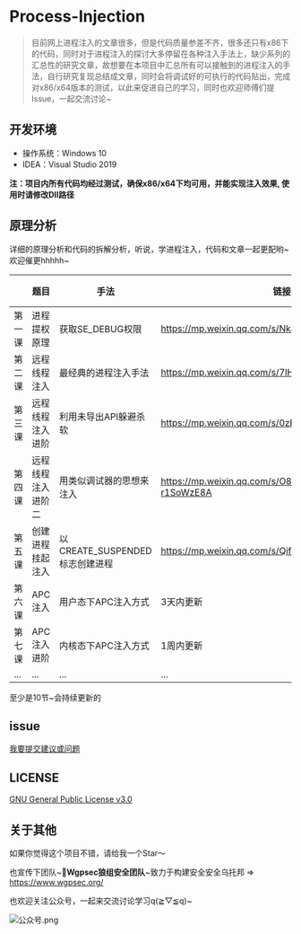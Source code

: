 # Process-Injection
>  目前网上进程注入的文章很多，但是代码质量参差不齐，很多还只有x86下的代码，同时对于进程注入的探讨大多停留在各种注入手法上，缺少系列的汇总性的研究文章，故想要在本项目中汇总所有可以接触到的进程注入的手法，自行研究复现总结成文章，同时会将调试好的可执行的代码贴出，完成对x86/x64版本的测试，以此来促进自己的学习，同时也欢迎师傅们提Issue，一起交流讨论~



## 开发环境

- 操作系统：Windows 10
- IDEA：Visual Studio 2019

**注：项目内所有代码均经过测试，确保x86/x64下均可用，并能实现注入效果, 使用时请修改Dll路径**



## 原理分析

详细的原理分析和代码的拆解分析，听说，学进程注入，代码和文章一起更配哟~欢迎催更hhhhh~

|        | 题目               | 手法                           | 链接                                              | 完成 |
| ------ | ------------------ | ------------------------------ | ------------------------------------------------- | ---- |
| 第一课 | 进程提权原理       | 获取SE_DEBUG权限               | https://mp.weixin.qq.com/s/NkJOfiRIBnqyzVh3_fE22Q | √    |
| 第二课 | 远程线程注入       | 最经典的进程注入手法           | https://mp.weixin.qq.com/s/7lHqfWrewgiVtTXGhVXfQA | √    |
| 第三课 | 远程线程注入进阶   | 利用未导出API躲避杀软          | https://mp.weixin.qq.com/s/0zBPrC42zB6fkDZAEn92ww | √    |
| 第四课 | 远程线程注入进阶二 | 用类似调试器的思想来注入       | https://mp.weixin.qq.com/s/O80hGlJWRMkH-r1SoWzE8A | √    |
| 第五课 | 创建进程挂起注入   | 以CREATE_SUSPENDED标志创建进程 | https://mp.weixin.qq.com/s/QifTJZGg4dtO9YtSv8a5Ug | √    |
| 第六课 | APC注入            | 用户态下APC注入方式            | 3天内更新                                         |      |
| 第七课 | APC注入进阶        | 内核态下APC注入方式            | 1周内更新                                         |      |
| ...    | ...                | ...                            | ...                                               |      |

至少是10节~会持续更新的



## issue

[我要提交建议或问题](https://github.com/Gality369/Process-Injection/issues)



## LICENSE

[GNU General Public License v3.0](https://github.com/Gality369/Process-Injection/blob/main/LICENSE)



## 关于其他

如果你觉得这个项目不错，请给我一个Star～

也宣传下团队~🎉**Wgpsec狼组安全团队**~致力于构建安全安全乌托邦 => https://www.wgpsec.org/

也欢迎关注公众号，一起来交流讨论学习q(≧▽≦q)~

![公众号.png](https://github.com/Gality369/Process-Injection/blob/main/img/gzh.png)


